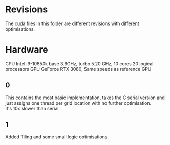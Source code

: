 # Revisions  
The cuda files in this folder are different revisions with different optimisations.   

# Hardware  
CPU Intel i9-10850k base 3.6GHz, turbo 5.20 GHz, 10 cores 20 logical processors
GPU GeForce RTX 3080, Same speeds as reference GPU

## 0  
This contains the most basic implementation, takes the C serial version and just assigns one thread per grid location with no further optimisation.  
It's 10x slower than serial

## 1  
Added Tiling and some small logic optimisations